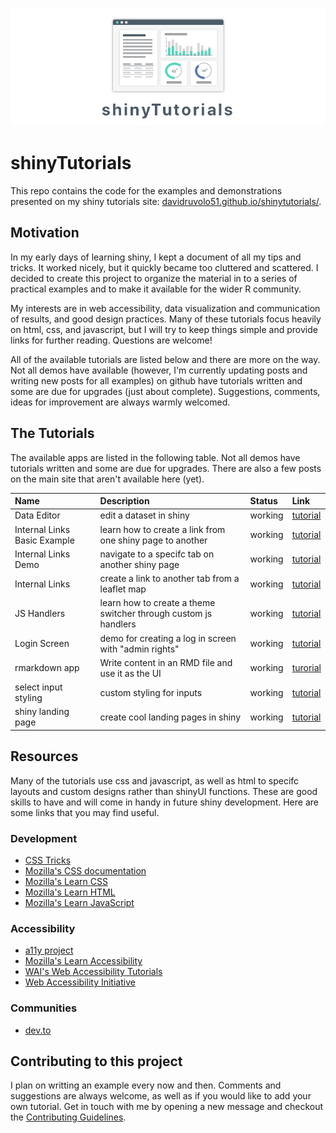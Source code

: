 ![shiny app tutorials](shinytutorials.png)

# shinyTutorials

This repo contains the code for the examples and demonstrations presented on my shiny tutorials site: [davidruvolo51.github.io/shinytutorials/](https://davidruvolo51.github.io/shinytutorials/). 

## Motivation

In my early days of learning shiny, I kept a document of all my tips and tricks. It worked nicely, but it quickly became too cluttered and scattered. I decided to create this project to organize the material in to a series of practical examples and to make it available for the wider R community.

My interests are in web accessibility, data visualization and communication of results, and good design practices. Many of these tutorials focus heavily on html, css, and javascript, but I will try to keep things simple and provide links for further reading. Questions are welcome!

All of the available tutorials are listed below and there are more on the way. Not all demos have available (however, I'm currently updating posts and writing new posts for all examples) on github have tutorials written and some are due for upgrades (just about complete). Suggestions, comments, ideas for improvement are always warmly welcomed.

## The Tutorials

The available apps are listed in the following table. Not all demos have tutorials written and some are due for upgrades. There are also a few posts on the main site that aren't available here (yet).

| Name | Description | Status | Link |
| :--- | :---        | :----  | :--- |
| Data Editor | edit a dataset in shiny | working | [tutorial](https://davidruvolo51.github.io/shinytutorials/tutorials/data-editor/)
| Internal Links Basic Example | learn how to create a link from one shiny page to another | working | [tutorial](https://davidruvolo51.github.io/shinytutorials/tutorials/internal-links-a/)
| Internal Links Demo | navigate to a specifc tab on another shiny page | working | [tutorial](https://davidruvolo51.github.io/shinytutorials/tutorials/internal-links-c/)
| Internal Links | create a link to another tab from a leaflet map | working | [tutorial](https://davidruvolo51.github.io/shinytutorials/tutorials/internal-links-b/)
| JS Handlers | learn how to create a theme switcher through custom js handlers | working | [tutorial](https://davidruvolo51.github.io/shinytutorials/tutorials/js-handlers/) |
| Login Screen | demo for creating a log in screen with "admin rights" | working | [tutorial](https://davidruvolo51.github.io/shinytutorials/tutorials/login-screen/)
| rmarkdown app | Write content in an RMD file and use it as the UI | working | [turorial](https://davidruvolo51.github.io/shinytutorials/tutorials/rmarkdown-shiny/) |
| select input styling | custom styling for inputs | working | [tutorial](https://davidruvolo51.github.io/shinytutorials/tutorials/login-screen/) |
| shiny landing page | create cool landing pages in shiny | working | [tutorial](https://davidruvolo51.github.io/shinytutorials/tutorials/landing-page/)

## Resources

Many of the tutorials use css and javascript, as well as html to specifc layouts and custom designs rather than shinyUI functions. These are good skills to have and will come in handy in future shiny development. Here are some links that you may find useful.

### Development

- [CSS Tricks](https://css-tricks.com)
- [Mozilla's CSS documentation](https://developer.mozilla.org/en-US/docs/Web/CSS)
- [Mozilla's Learn CSS](https://developer.mozilla.org/en-US/docs/Learn/CSS)
- [Mozilla's Learn HTML](https://developer.mozilla.org/en-US/docs/Learn/HTML)
- [Mozilla's Learn JavaScript](https://developer.mozilla.org/en-US/docs/Learn/JavaScript)

### Accessibility

- [a11y project](https://a11yproject.com)
- [Mozilla's Learn Accessibility](https://developer.mozilla.org/en-US/docs/Web/Accessibility)
- [WAI's Web Accessibility Tutorials](https://www.w3.org/WAI/tutorials/)
- [Web Accessibility Initiative](https://www.w3.org/WAI/)

### Communities

- [dev.to](https://dev.to)

## Contributing to this project

I plan on writting an example every now and then. Comments and suggestions are always welcome, as well as if you would like to add your own tutorial. Get in touch with me by opening a new message and checkout the [Contributing Guidelines](https://github.com/davidruvolo51/shinyAppTutorials/blob/master/CONTRIBUTING.md).